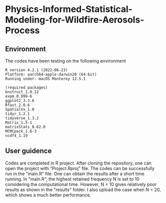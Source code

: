 # Physics-Informed-Statistical-Modeling-for-Wildfire-Aerosols-Process

## Environment
The codes have been testing on the following environment
```
R version 4.2.1 (2022-06-23)
Platform: aarch64-apple-darwin20 (64-bit)
Running under: macOS Monterey 12.5.1

(required packages)
bnstruct_1.0.12 
expm_0.999-6
ggplot2_3.3.6  
Rfast_2.0.6
SpatialVx_1.0 
tidyr_1.2.1
tidyverse_1.3.2
Matrix_1.5-1 
matrixStats_0.62.0 
MCMCpack_1.6-3  
ncdf4_1.19
```

## User guidence 
Codes are completed in R project. After cloning the repository, one can open the project with “Project.Rproj” file. The codes can be successfully run in the "main.R" file. One can obtain the results after a short time running. In "main.R", the highest retained frequency N is set to 10 considering the computational time. However, N = 10 gives relatively poor results as shown in the "results" folder. I also upload the case when N = 20, which shows a much better performance. 
